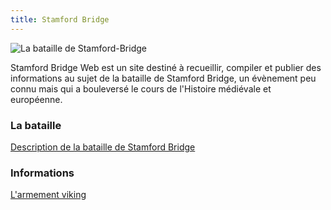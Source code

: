```yaml
---
title: Stamford Bridge
---
```

![La bataille de Stamford-Bridge](https://upload.wikimedia.org/wikipedia/commons/thumb/4/4f/Battle_of_Stamford_Bridge%2C_full.png/640px-Battle_of_Stamford_Bridge%2C_full.png)

Stamford Bridge Web est un site destiné à recueillir, compiler et publier des informations au sujet de la bataille de Stamford Bridge, un évènement peu connu mais qui a bouleversé le cours de l'Histoire médiévale et européenne.

### La bataille
[Description de la bataille de Stamford Bridge](./the_battle)

### Informations
[L'armement viking](./equipement)

<script async defer src="https://app-tianji.msgbyte.com/tracker.js" data-website-id="cm8lnk91r2s2et5pse4oyzhz9"></script>




